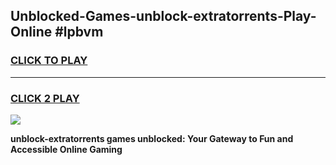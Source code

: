 
## Unblocked-Games-unblock-extratorrents-Play-Online #lpbvm
<h3>
<a href="https://news.freeplayer.one?title=unblock-extratorrents&ref=3">CLICK TO PLAY</a></h3>
<hr>

<h3>
<a href="https://news.freeplayer.one?title=unblock-extratorrents&ref=3">CLICK 2 PLAY</a>
  
</h3>

<a href="https://news.freeplayer.one?title=unblock-extratorrents&ref=3"><img src="https://clearcache.store/games.png"></a>


**unblock-extratorrents games unblocked: Your Gateway to Fun and Accessible Online Gaming**

